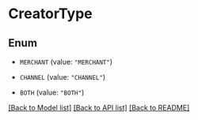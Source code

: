# CreatorType

## Enum


* `MERCHANT` (value: `"MERCHANT"`)

* `CHANNEL` (value: `"CHANNEL"`)

* `BOTH` (value: `"BOTH"`)


[[Back to Model list]](../README.md#documentation-for-models) [[Back to API list]](../README.md#documentation-for-api-endpoints) [[Back to README]](../README.md)


